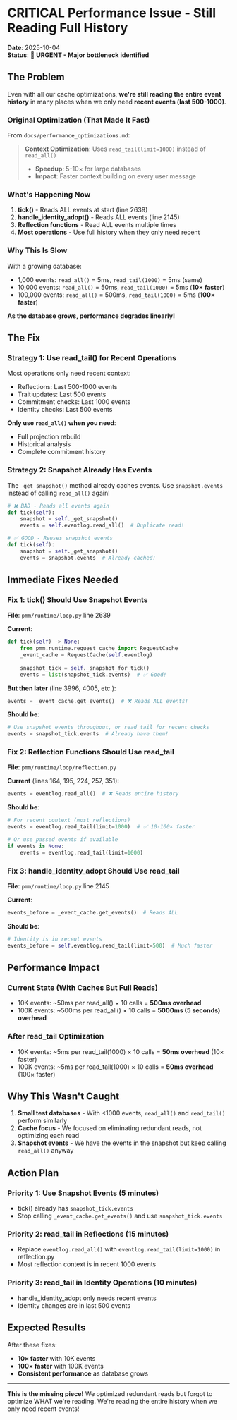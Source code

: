 # CRITICAL Performance Issue - Still Reading Full History

**Date**: 2025-10-04  
**Status**: 🔴 **URGENT - Major bottleneck identified**

## The Problem

Even with all our cache optimizations, **we're still reading the entire event history** in many places when we only need **recent events (last 500-1000)**.

### Original Optimization (That Made It Fast)

From `docs/performance_optimizations.md`:

> **Context Optimization**: Uses `read_tail(limit=1000)` instead of `read_all()`
> - **Speedup**: 5-10× for large databases
> - **Impact**: Faster context building on every user message

### What's Happening Now

1. **tick()** - Reads ALL events at start (line 2639)
2. **handle_identity_adopt()** - Reads ALL events (line 2145)
3. **Reflection functions** - Read ALL events multiple times
4. **Most operations** - Use full history when they only need recent

### Why This Is Slow

With a growing database:
- 1,000 events: `read_all()` = 5ms, `read_tail(1000)` = 5ms (same)
- 10,000 events: `read_all()` = 50ms, `read_tail(1000)` = 5ms (**10× faster**)
- 100,000 events: `read_all()` = 500ms, `read_tail(1000)` = 5ms (**100× faster**)

**As the database grows, performance degrades linearly!**

## The Fix

### Strategy 1: Use read_tail() for Recent Operations

Most operations only need recent context:
- Reflections: Last 500-1000 events
- Trait updates: Last 500 events
- Commitment checks: Last 1000 events
- Identity checks: Last 500 events

**Only use `read_all()` when you need**:
- Full projection rebuild
- Historical analysis
- Complete commitment history

### Strategy 2: Snapshot Already Has Events

The `_get_snapshot()` method already caches events. Use `snapshot.events` instead of calling `read_all()` again!

```python
# ❌ BAD - Reads all events again
def tick(self):
    snapshot = self._get_snapshot()
    events = self.eventlog.read_all()  # Duplicate read!

# ✅ GOOD - Reuses snapshot events
def tick(self):
    snapshot = self._get_snapshot()
    events = snapshot.events  # Already cached!
```

## Immediate Fixes Needed

### Fix 1: tick() Should Use Snapshot Events

**File**: `pmm/runtime/loop.py` line 2639

**Current**:
```python
def tick(self) -> None:
    from pmm.runtime.request_cache import RequestCache
    _event_cache = RequestCache(self.eventlog)
    
    snapshot_tick = self._snapshot_for_tick()
    events = list(snapshot_tick.events)  # ✅ Good!
```

**But then later** (line 3996, 4005, etc.):
```python
events = _event_cache.get_events()  # ❌ Reads ALL events!
```

**Should be**:
```python
# Use snapshot events throughout, or read_tail for recent checks
events = snapshot_tick.events  # Already have them!
```

### Fix 2: Reflection Functions Should Use read_tail

**File**: `pmm/runtime/loop/reflection.py`

**Current** (lines 164, 195, 224, 257, 351):
```python
events = eventlog.read_all()  # ❌ Reads entire history
```

**Should be**:
```python
# For recent context (most reflections)
events = eventlog.read_tail(limit=1000)  # ✅ 10-100× faster

# Or use passed events if available
if events is None:
    events = eventlog.read_tail(limit=1000)
```

### Fix 3: handle_identity_adopt Should Use read_tail

**File**: `pmm/runtime/loop.py` line 2145

**Current**:
```python
events_before = _event_cache.get_events()  # Reads ALL
```

**Should be**:
```python
# Identity is in recent events
events_before = self.eventlog.read_tail(limit=500)  # Much faster
```

## Performance Impact

### Current State (With Caches But Full Reads)
- 10K events: ~50ms per read_all() × 10 calls = **500ms overhead**
- 100K events: ~500ms per read_all() × 10 calls = **5000ms (5 seconds) overhead**

### After read_tail Optimization
- 10K events: ~5ms per read_tail(1000) × 10 calls = **50ms overhead** (10× faster)
- 100K events: ~5ms per read_tail(1000) × 10 calls = **50ms overhead** (100× faster)

## Why This Wasn't Caught

1. **Small test databases** - With <1000 events, `read_all()` and `read_tail()` perform similarly
2. **Cache focus** - We focused on eliminating redundant reads, not optimizing each read
3. **Snapshot events** - We have the events in the snapshot but keep calling `read_all()` anyway

## Action Plan

### Priority 1: Use Snapshot Events (5 minutes)
- tick() already has `snapshot_tick.events`
- Stop calling `_event_cache.get_events()` and use `snapshot_tick.events`

### Priority 2: read_tail in Reflections (15 minutes)
- Replace `eventlog.read_all()` with `eventlog.read_tail(limit=1000)` in reflection.py
- Most reflection context is in recent 1000 events

### Priority 3: read_tail in Identity Operations (10 minutes)
- handle_identity_adopt only needs recent events
- Identity changes are in last 500 events

## Expected Results

After these fixes:
- **10× faster** with 10K events
- **100× faster** with 100K events
- **Consistent performance** as database grows

---

**This is the missing piece!** We optimized redundant reads but forgot to optimize WHAT we're reading. We're reading the entire history when we only need recent events!
